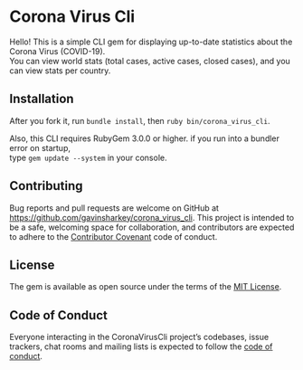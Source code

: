 # Corona Virus Cli

Hello! This is a simple CLI gem for displaying up-to-date statistics about the Corona Virus (COVID-19).  
You can view world stats (total cases, active cases, closed cases), and you can view stats per country.

## Installation

After you fork it, run ```bundle install```, then ```ruby bin/corona_virus_cli```.

Also, this CLI requires RubyGem 3.0.0 or higher. if you run into a bundler error on startup,  
type ```gem update --system``` in your console.

## Contributing

Bug reports and pull requests are welcome on GitHub at https://github.com/gavinsharkey/corona_virus_cli. This project is intended to be a safe, welcoming space for collaboration, and contributors are expected to adhere to the [Contributor Covenant](http://contributor-covenant.org) code of conduct.

## License

The gem is available as open source under the terms of the [MIT License](https://opensource.org/licenses/MIT).

## Code of Conduct

Everyone interacting in the CoronaVirusCli project’s codebases, issue trackers, chat rooms and mailing lists is expected to follow the [code of conduct](https://github.com/[USERNAME]/corona_virus_cli/blob/master/CODE_OF_CONDUCT.md).
